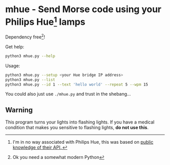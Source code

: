 # mhue - Send Morse code using your Philips Hue[^1] lamps

Dependency free[^2]!

Get help:

```sh
python3 mhue.py --help
```

Usage:

```sh
python3 mhue.py --setup <your Hue bridge IP address>
python3 mhue.py --list
python3 mhue.py --id 1 --text 'hello world' --repeat 5 --wpm 15
```

You could also just use `./mhue.py` and trust in the shebang...

## Warning

This program turns your lights into flashing lights. If you have a medical
condition that makes you sensitive to flashing lights, __do not use this__.

[^1]: I'm in no way associated with Philips Hue, this was based on
[public knowledge of their API](https://www.burgestrand.se/hue-api)_
[^2]: Ok you need a somewhat modern Python
